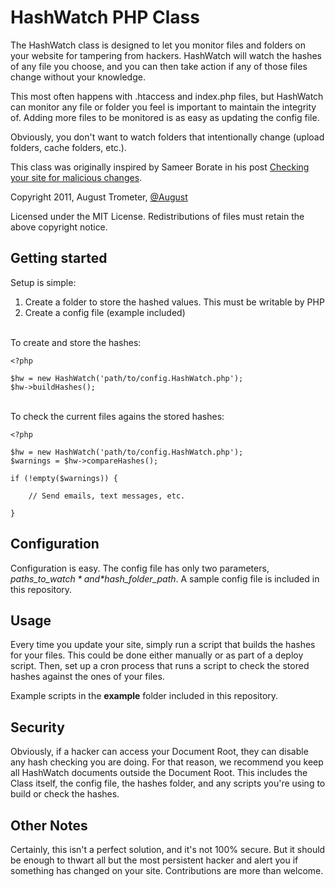 HashWatch PHP Class
===================

The HashWatch class is designed to let you monitor files and folders on your website for tampering from hackers. HashWatch will watch the hashes of any file you choose, and you can then take action if any of those files change without your knowledge.

This most often happens with .htaccess and index.php files, but HashWatch can monitor any file or folder you feel is important to maintain the integrity of. Adding more files to be monitored is as easy as updating the config file.

Obviously, you don't want to watch folders that intentionally change (upload folders, cache folders, etc.).

This class was originally inspired by Sameer Borate in his post [Checking your site for malicious changes](http://www.codediesel.com/security/checking-your-site-for-malicious-changes/).


Copyright 2011, August Trometer, [@August](http://twitter.com/august)

Licensed under the MIT License.
Redistributions of files must retain the above copyright notice.


Getting started
---------------

Setup is simple:

1. Create a folder to store the hashed values. This must be writable by PHP
2. Create a config file (example included)

<br/>
To create and store the hashes:

    <?php
    
    $hw = new HashWatch('path/to/config.HashWatch.php');
    $hw->buildHashes();
    
    
<br/>
To check the current files agains the stored hashes:

    <?php
    
    $hw = new HashWatch('path/to/config.HashWatch.php');
    $warnings = $hw->compareHashes();
    
    if (!empty($warnings)) {
    
        // Send emails, text messages, etc.
        
    }


Configuration
-------------

Configuration is easy. The config file has only two parameters, *$paths\_to\_watch* and *$hash\_folder\_path*. A sample config file is included in this repository.


Usage
-----

Every time you update your site, simply run a script that builds the hashes for your files. This could be done either manually or as part of a deploy script. Then, set up a cron process that runs a script to check the stored hashes against the ones of your files.

Example scripts in the **example** folder included in this repository.


Security
--------

Obviously, if a hacker can access your Document Root, they can disable any hash checking you are doing. For that reason, we recommend you keep all HashWatch documents outside the Document Root. This includes the Class itself, the config file, the hashes folder, and any scripts you're using to build or check the hashes.


Other Notes
-----------
Certainly, this isn't a perfect solution, and it's not 100% secure. But it should be enough to thwart all but the most persistent hacker and alert you if something has changed on your site. Contributions are more than welcome.